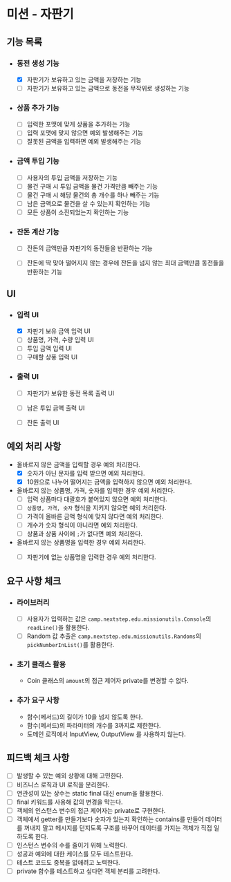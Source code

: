 # 미션 - 자판기

## 기능 목록

- ### 동전 생성 기능
    - [x] 자판기가 보유하고 있는 금액을 저장하는 기능
    - [ ] 자판기가 보유하고 있는 금액으로 동전을 무작위로 생성하는 기능

- ### 상품 추가 기능
    - [ ] 입력한 포맷에 맞게 상품을 추가하는 기능
    - [ ] 입력 포맷에 맞지 않으면 예외 발생해주는 기능
    - [ ] 잘못된 금액을 입력하면 예외 발생해주는 기능

- ### 금액 투입 기능
    - [ ] 사용자의 투입 금액을 저장하는 기능
    - [ ] 물건 구매 시 투입 금액을 물건 가격만큼 빼주는 기능
    - [ ] 물건 구매 시 해당 물건의 총 개수를 하나 빼주는 기능
    - [ ] 남은 금액으로 물건을 살 수 있는지 확인하는 기능
    - [ ] 모든 상품이 소진되었는지 확인하는 기능

- ### 잔돈 계산 기능
    - [ ] 잔돈의 금액만큼 자판기의 동전들을 반환하는 기능
    - [ ] 잔돈에 딱 맞아 떨어지지 않는 경우에 잔돈을 넘지 않는 최대 금액만큼 동전들을 반환하는 기능


## UI

- ### 입력 UI
    - [x] 자판기 보유 금액 입력 UI
    - [ ] 상품명, 가격, 수량 입력 UI
    - [ ] 투입 금액 입력 UI
    - [ ] 구매할 상풍 입력 UI

- ### 출력 UI
    - [ ] 자판기가 보유한 동전 목록 출력 UI
    - [ ] 남은 투입 금액 출력 UI
    - [ ] 잔돈 출력 UI


## 예외 처리 사항

- 올바르지 않은 금액을 입력할 경우 예외 처리한다.
    - [x] 숫자가 아닌 문자를 입력 받으면 예외 처리한다.
    - [x] 10원으로 나누어 떨어지는 금액을 입력하지 않으면 예외 처리한다.

- 올바르지 않는 상품명, 가격, 숫자를 입력한 경우 예외 처리한다.
    - [ ] 입력 상품마다 대괄호가 붙어있지 않으면 예외 처리한다.
    - [ ] `상품명, 가격, 숫자` 형식을 지키지 않으면 예외 처리한다.
    - [ ] 가격이 올바른 금액 형식에 맞지 않다면 예외 처리한다.
    - [ ] 개수가 숫자 형식이 아니라면 예외 처리한다.
    - [ ] 상품과 상품 사이에 `;`가 없다면 예외 처리한다.

- 올바르지 않는 상품명을 입력한 경우 예외 처리한다.
    - [ ] 자판기에 없는 상품명을 입력한 경우 예외 처리한다.


## 요구 사항 체크

- ### 라이브러리
    - [ ] 사용자가 입력하는 값은 `camp.nextstep.edu.missionutils.Console`의 `readLine()`을 활용한다.
    - [ ] Random 값 추출은 `camp.nextstep.edu.missionutils.Randoms`의 `pickNumberInList()`를 활용한다.

- ### 초기 클래스 활용
    - Coin 클래스의 `amount`의 접근 제어자 private를 변경할 수 없다.

- ### 추가 요구 사항
    - 함수(메서드)의 길이가 10을 넘지 않도록 한다.
    - 함수(메서드)의 파라미터의 개수를 3까지로 제한한다.
    - 도메인 로직에서 InputView, OutputView 를 사용하지 않는다.


## 피드백 체크 사항
- [ ] 발생할 수 있는 예외 상황에 대해 고민한다.
- [ ] 비즈니스 로직과 UI 로직을 분리한다.
- [ ] 연관성이 있는 상수는 static final 대신 enum을 활용한다.
- [ ] final 키워드를 사용해 값의 변경을 막는다.
- [ ] 객체의 인스턴스 변수의 접근 제어자는 private로 구현한다.
- [ ] 객체에서 getter를 만들기보다 숫자가 있는지 확인하는 contains를 만들어 데이터를 꺼내지 말고 메시지를 던지도록 구조를 바꾸어 데이터를 가지는 객체가 직접 일하도록 한다.
- [ ] 인스턴스 변수의 수를 줄이기 위해 노력한다.
- [ ] 성공과 예외에 대한 케이스를 모두 테스트한다.
- [ ] 테스트 코드도 중복을 없애려고 노력한다.
- [ ] private 함수를 테스트하고 싶다면 객체 분리를 고려한다.
